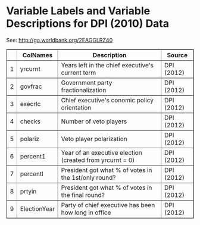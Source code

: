 # Variable Labels and Variable Descriptions for DPI (2010) Data
 See: <http://go.worldbank.org/2EAGGLRZ40>

 <!-- html table generated in R 3.0.2 by xtable 1.7-1 package -->
<!-- Wed Jan 29 10:37:00 2014 -->
<TABLE border=1>
<TR> <TH>  </TH> <TH> ColNames </TH> <TH> Description </TH> <TH> Source </TH>  </TR>
  <TR> <TD align="right"> 1 </TD> <TD> yrcurnt </TD> <TD> Years left in the chief executive's current term </TD> <TD> DPI (2012) </TD> </TR>
  <TR> <TD align="right"> 2 </TD> <TD> govfrac </TD> <TD> Government party fractionalization </TD> <TD> DPI (2012) </TD> </TR>
  <TR> <TD align="right"> 3 </TD> <TD> execrlc </TD> <TD> Chief executive's conomic policy orientation </TD> <TD> DPI (2012) </TD> </TR>
  <TR> <TD align="right"> 4 </TD> <TD> checks </TD> <TD> Number of veto players </TD> <TD> DPI (2012) </TD> </TR>
  <TR> <TD align="right"> 5 </TD> <TD> polariz </TD> <TD> Veto player polarization </TD> <TD> DPI (2012) </TD> </TR>
  <TR> <TD align="right"> 6 </TD> <TD> percent1 </TD> <TD> Year of an executive election (created from yrcurnt = 0) </TD> <TD> DPI (2012) </TD> </TR>
  <TR> <TD align="right"> 7 </TD> <TD> percentl </TD> <TD> President got what % of votes in the 1st/only round? </TD> <TD> DPI (2012) </TD> </TR>
  <TR> <TD align="right"> 8 </TD> <TD> prtyin </TD> <TD> President got what % of votes in the final round? </TD> <TD> DPI (2012) </TD> </TR>
  <TR> <TD align="right"> 9 </TD> <TD> ElectionYear </TD> <TD> Party of chief executive has been how long in office </TD> <TD> DPI (2012) </TD> </TR>
   </TABLE>
